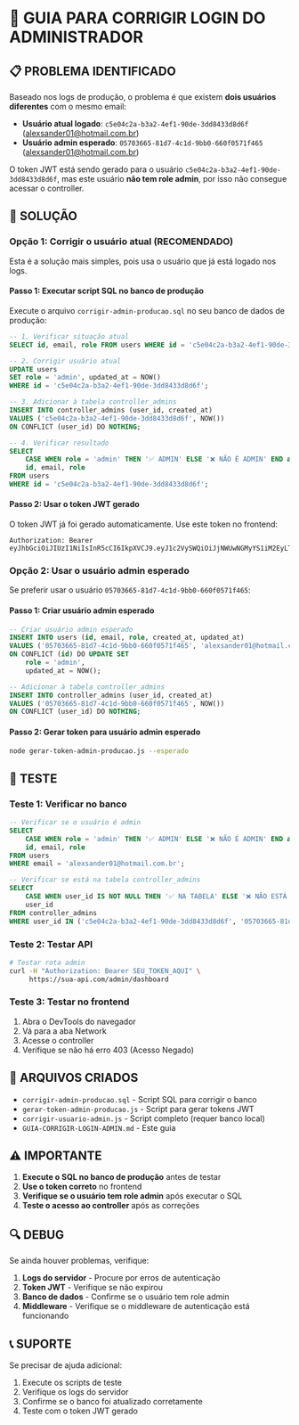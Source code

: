 # 🔧 GUIA PARA CORRIGIR LOGIN DO ADMINISTRADOR

## 📋 PROBLEMA IDENTIFICADO

Baseado nos logs de produção, o problema é que existem **dois usuários diferentes** com o mesmo email:

- **Usuário atual logado**: `c5e04c2a-b3a2-4ef1-90de-3dd8433d8d6f` (alexsander01@hotmail.com.br)
- **Usuário admin esperado**: `05703665-81d7-4c1d-9bb0-660f0571f465` (alexsander01@hotmail.com.br)

O token JWT está sendo gerado para o usuário `c5e04c2a-b3a2-4ef1-90de-3dd8433d8d6f`, mas este usuário **não tem role admin**, por isso não consegue acessar o controller.

## 🎯 SOLUÇÃO

### Opção 1: Corrigir o usuário atual (RECOMENDADO)

Esta é a solução mais simples, pois usa o usuário que já está logado nos logs.

#### Passo 1: Executar script SQL no banco de produção

Execute o arquivo `corrigir-admin-producao.sql` no seu banco de dados de produção:

```sql
-- 1. Verificar situação atual
SELECT id, email, role FROM users WHERE id = 'c5e04c2a-b3a2-4ef1-90de-3dd8433d8d6f';

-- 2. Corrigir usuário atual
UPDATE users 
SET role = 'admin', updated_at = NOW()
WHERE id = 'c5e04c2a-b3a2-4ef1-90de-3dd8433d8d6f';

-- 3. Adicionar à tabela controller_admins
INSERT INTO controller_admins (user_id, created_at)
VALUES ('c5e04c2a-b3a2-4ef1-90de-3dd8433d8d6f', NOW())
ON CONFLICT (user_id) DO NOTHING;

-- 4. Verificar resultado
SELECT 
    CASE WHEN role = 'admin' THEN '✅ ADMIN' ELSE '❌ NÃO É ADMIN' END as status,
    id, email, role
FROM users 
WHERE id = 'c5e04c2a-b3a2-4ef1-90de-3dd8433d8d6f';
```

#### Passo 2: Usar o token JWT gerado

O token JWT já foi gerado automaticamente. Use este token no frontend:

```
Authorization: Bearer eyJhbGciOiJIUzI1NiIsInR5cCI6IkpXVCJ9.eyJ1c2VySWQiOiJjNWUwNGMyYS1iM2EyLTRlZjEtOTBkZS0zZGQ4NDMzZDhkNmYiLCJlbWFpbCI6ImFsZXhzYW5kZXIwMUBob3RtYWlsLmNvbS5iciIsInJvbGUiOiJhZG1pbiIsImlhdCI6MTc1NDQ4NTc2NywiZXhwIjoxNzU0NTcyMTY3fQ.YEugVugRF5jM7oBxW6BGwkhXEuesmQ8zdwdCYa1iiH4
```

### Opção 2: Usar o usuário admin esperado

Se preferir usar o usuário `05703665-81d7-4c1d-9bb0-660f0571f465`:

#### Passo 1: Criar usuário admin esperado

```sql
-- Criar usuário admin esperado
INSERT INTO users (id, email, role, created_at, updated_at)
VALUES ('05703665-81d7-4c1d-9bb0-660f0571f465', 'alexsander01@hotmail.com.br', 'admin', NOW(), NOW())
ON CONFLICT (id) DO UPDATE SET
    role = 'admin',
    updated_at = NOW();

-- Adicionar à tabela controller_admins
INSERT INTO controller_admins (user_id, created_at)
VALUES ('05703665-81d7-4c1d-9bb0-660f0571f465', NOW())
ON CONFLICT (user_id) DO NOTHING;
```

#### Passo 2: Gerar token para usuário admin esperado

```bash
node gerar-token-admin-producao.js --esperado
```

## 🧪 TESTE

### Teste 1: Verificar no banco

```sql
-- Verificar se o usuário é admin
SELECT 
    CASE WHEN role = 'admin' THEN '✅ ADMIN' ELSE '❌ NÃO É ADMIN' END as status,
    id, email, role
FROM users 
WHERE email = 'alexsander01@hotmail.com.br';

-- Verificar se está na tabela controller_admins
SELECT 
    CASE WHEN user_id IS NOT NULL THEN '✅ NA TABELA' ELSE '❌ NÃO ESTÁ NA TABELA' END as status,
    user_id
FROM controller_admins 
WHERE user_id IN ('c5e04c2a-b3a2-4ef1-90de-3dd8433d8d6f', '05703665-81d7-4c1d-9bb0-660f0571f465');
```

### Teste 2: Testar API

```bash
# Testar rota admin
curl -H "Authorization: Bearer SEU_TOKEN_AQUI" \
     https://sua-api.com/admin/dashboard
```

### Teste 3: Testar no frontend

1. Abra o DevTools do navegador
2. Vá para a aba Network
3. Acesse o controller
4. Verifique se não há erro 403 (Acesso Negado)

## 📁 ARQUIVOS CRIADOS

- `corrigir-admin-producao.sql` - Script SQL para corrigir o banco
- `gerar-token-admin-producao.js` - Script para gerar tokens JWT
- `corrigir-usuario-admin.js` - Script completo (requer banco local)
- `GUIA-CORRIGIR-LOGIN-ADMIN.md` - Este guia

## ⚠️ IMPORTANTE

1. **Execute o SQL no banco de produção** antes de testar
2. **Use o token correto** no frontend
3. **Verifique se o usuário tem role admin** após executar o SQL
4. **Teste o acesso ao controller** após as correções

## 🔍 DEBUG

Se ainda houver problemas, verifique:

1. **Logs do servidor** - Procure por erros de autenticação
2. **Token JWT** - Verifique se não expirou
3. **Banco de dados** - Confirme se o usuário tem role admin
4. **Middleware** - Verifique se o middleware de autenticação está funcionando

## 📞 SUPORTE

Se precisar de ajuda adicional:

1. Execute os scripts de teste
2. Verifique os logs do servidor
3. Confirme se o banco foi atualizado corretamente
4. Teste com o token JWT gerado 